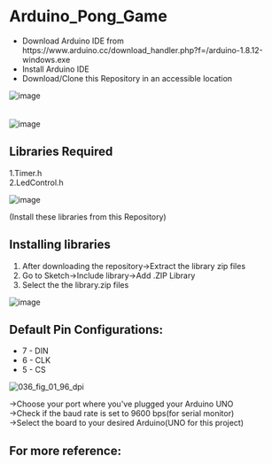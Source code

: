 # Arduino_Pong_Game
<ul>
<li>Download Arduino IDE from https://www.arduino.cc/download_handler.php?f=/arduino-1.8.12-windows.exe</li>
<li>Install Arduino IDE</li>
<li>Download/Clone this Repository in an accessible location</li>
</ul>

![image](https://user-images.githubusercontent.com/64885833/81465842-b4357b00-91ea-11ea-82df-b7f108a08270.png)<br><br><br>
![image](https://user-images.githubusercontent.com/64885833/81465850-d4fdd080-91ea-11ea-8625-9c3f9b653d7a.png)


## Libraries Required
1.Timer.h<br>
2.LedControl.h<br>

![image](https://user-images.githubusercontent.com/64885833/81465787-4c7f3000-91ea-11ea-9f9c-bef55f32cf9c.png)

(Install these libraries from this Repository)

## Installing libraries
<ol>
  <li>After downloading the repository→Extract the library zip files</li>
  <li>Go to Sketch→Include library→Add .ZIP Library</li>
  <li>Select the the library.zip files</li>
  </ol>
  
![image](https://user-images.githubusercontent.com/64885833/81465777-25286300-91ea-11ea-97d5-b2a5463cd2d5.png) 

## Default Pin Configurations:
<ul>
  <li>7 - DIN</li>
  <li>6 - CLK</li>
  <li>5 - CS</li>
</ul>

![036_fig_01_96_dpi](https://user-images.githubusercontent.com/64885833/81465733-b5b27380-91e9-11ea-8372-b479b6f7671d.png)

→Choose your port where you've plugged your Arduino UNO<br>
→Check if the baud rate is set to 9600 bps(for serial monitor)<br>
→Select the board to your desired Arduino(UNO for this project)<br>

## For more reference:
